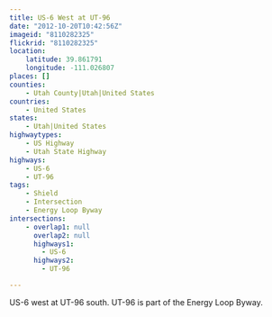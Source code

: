 ```yaml
---
title: US-6 West at UT-96
date: "2012-10-20T10:42:56Z"
imageid: "8110282325"
flickrid: "8110282325"
location:
    latitude: 39.861791
    longitude: -111.026807
places: []
counties:
    - Utah County|Utah|United States
countries:
    - United States
states:
    - Utah|United States
highwaytypes:
    - US Highway
    - Utah State Highway
highways:
    - US-6
    - UT-96
tags:
    - Shield
    - Intersection
    - Energy Loop Byway
intersections:
    - overlap1: null
      overlap2: null
      highways1:
        - US-6
      highways2:
        - UT-96

---
```

US-6 west at UT-96 south.  UT-96 is part of the Energy Loop Byway.